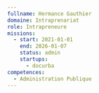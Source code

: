 ```yaml
---
fullname: Hermance Gauthier
domaine: Intraprenariat
role: Intrapreneure
missions:
  - start: 2021-01-01
    end: 2026-01-07
    status: admin
    startups:
      - docurba
competences:
  - Administration Publique
---
```

